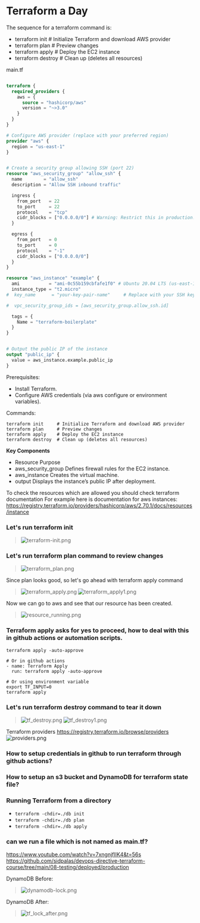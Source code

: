 # Terraform a Day 


The sequence for a terraform command is:
- terraform init     # Initialize Terraform and download AWS provider
- terraform plan     # Preview changes
- terraform apply    # Deploy the EC2 instance
- terraform destroy  # Clean up (deletes all resources)


main.tf

```terraform

terraform {
  required_providers {
    aws = {
      source = "hashicorp/aws"
      version = "~>3.0"
    }
  }
}

# Configure AWS provider (replace with your preferred region)
provider "aws" {
  region = "us-east-1"
}


# Create a security group allowing SSH (port 22)
resource "aws_security_group" "allow_ssh" {
  name        = "allow_ssh"
  description = "Allow SSH inbound traffic"

  ingress {
    from_port   = 22
    to_port     = 22
    protocol    = "tcp"
    cidr_blocks = ["0.0.0.0/0"] # Warning: Restrict this in production!
  }

  egress {
    from_port   = 0
    to_port     = 0
    protocol    = "-1"
    cidr_blocks = ["0.0.0.0/0"]
  }
}

resource "aws_instance" "example" {
  ami           = "ami-0c55b159cbfafe1f0" # Ubuntu 20.04 LTS (us-east-1)
  instance_type = "t2.micro"
#  key_name      = "your-key-pair-name"     # Replace with your SSH key pair

#  vpc_security_group_ids = [aws_security_group.allow_ssh.id]

  tags = {
    Name = "terraform-boilerplate"
  }
}


# Output the public IP of the instance
output "public_ip" {
  value = aws_instance.example.public_ip
}
```

Prerequisites:
- Install Terraform.
- Configure AWS credentials (via aws configure or environment variables).

Commands:
```shell
terraform init     # Initialize Terraform and download AWS provider
terraform plan     # Preview changes
terraform apply    # Deploy the EC2 instance
terraform destroy  # Clean up (deletes all resources)
```


**Key Components**
* Resource	Purpose
* aws_security_group	Defines firewall rules for the EC2 instance.
* aws_instance	Creates the virtual machine.
* output	Displays the instance’s public IP after deployment.


To check the resources which are allowed you should check terraform documentation
For example here is documentation for aws instances:
https://registry.terraform.io/providers/hashicorp/aws/2.70.1/docs/resources/instance

### Let's run terraform init
> ![terraform-init.png](images/terraform-init.png)


### Let's run terraform plan command to review changes
> ![terraform_plan.png](images/terraform_plan.png)


Since plan looks good, so let's go ahead with terraform apply command
> ![terraform_apply.png](images/terraform_apply.png)
> ![terraform_apply1.png](images/terraform_apply1.png)

Now we can go to aws and see that our resource has been created. 
> ![resource_running.png](images/resource_running.png)


### Terraform apply asks for yes to proceed, how to deal with this in github actions or automation scripts.
```shell
terraform apply -auto-approve

# Or in github actions
- name: Terraform Apply
  run: terraform apply -auto-approve
  
# Or using environment variable
export TF_INPUT=0
terraform apply
```

### Let's run terraform destroy command to tear it down

> ![tf_destroy.png](images/tf_destroy.png)
> ![tf_destroy1.png](images/tf_destroy1.png)


Terraform providers
https://registry.terraform.io/browse/providers
![providers.png](images/providers.png)



### How to setup credentials in github to run terraform through github actions?


### How to setup an s3 bucket and DynamoDB for terraform state file?


### Running Terraform from a directory
- `terraform -chdir=./db init`
- `terraform -chdir=./db plan`
- `terraform -chdir=./db apply`

### can we run a file which is not named as main.tf?



https://www.youtube.com/watch?v=7xngnjfIlK4&t=56s
https://github.com/sidpalas/devops-directive-terraform-course/tree/main/08-testing/deployed/production


DynamoDB Before:
> ![dynamodb-lock.png](images/dynamodb-lock.png)

DynamoDB After:
> ![tf_lock_after.png](tf_lock_after.png)
